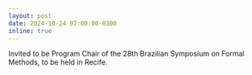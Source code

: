 ```yaml
---
layout: post
date: 2024-10-24 07:00:00-0300
inline: true
---
```


Invited to be Program Chair of the 28th Brazilian Symposium on Formal Methods, to be held in Recife.